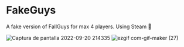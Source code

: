 # FakeGuys

A fake version of FallGuys for max 4 players. Using Steam 👑

![Captura de pantalla 2022-09-20 214335](https://user-images.githubusercontent.com/50857082/191402558-758e2ac5-9fea-4f6e-af42-5a861bec6549.png)
![ezgif com-gif-maker (27)](https://user-images.githubusercontent.com/50857082/191403047-6bfdb075-a171-4583-9705-682b76ef6520.gif)
